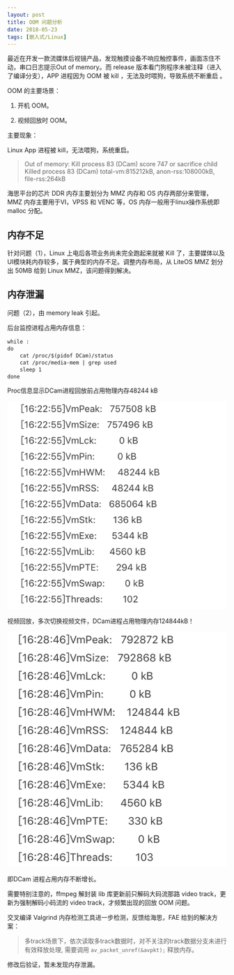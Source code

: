 ```yaml
---
layout: post
title: OOM 问题分析
date: 2018-05-23
tags: [嵌入式/Linux]
---
```


最近在开发一款流媒体后视镜产品，发现触摸设备不响应触控事件，画面冻住不动，串口日志提示Out of memory。而 release 版本看门狗程序未被注释（进入了编译分支），APP 进程因为 OOM 被 kill ，无法及时喂狗，导致系统不断重启 。

OOM 的主要场景：

1. 开机 OOM。

2. 视频回放时 OOM。

主要现象：

Linux App 进程被 kill，无法喂狗，系统重启。

>Out of memory: Kill process 83 (DCam) score 747 or sacrifice child
Killed process 83 (DCam) total-vm:815212kB, anon-rss:108000kB, file-rss:264kB

海思平台的芯片 DDR 内存主要划分为 MMZ 内存和 OS 内存两部分来管理，MMZ 内存主要用于VI，VPSS 和 VENC 等，OS 内存一般用于linux操作系统即 malloc 分配。

## 内存不足

针对问题（1），Linux 上电后各项业务尚未完全跑起来就被 Kill 了，主要媒体以及UI模块耗内存较多，属于典型的内存不足。调整内存布局，从 LiteOS MMZ 划分出 50MB 给到 Linux MMZ，该问题得到解决。

## 内存泄漏
问题（2），由 memory leak 引起。

后台监控进程占用内存信息：
```
while :
do
    cat /proc/$(pidof DCam)/status
    cat /proc/media-mem | grep used
    sleep 1
done
```
Proc信息显示DCam进程回放前占用物理内存48244 kB

![beforePlayback](https://raw.githubusercontent.com/kgbook/kgbook.github.io/master/images/beforePlaybackVmRSS.png "beforePlaybackVmRSS.png")

视频回放，多次切换视频文件，DCam进程占用物理内存124844kB！

![afterPlayback](https://raw.githubusercontent.com/kgbook/kgbook.github.io/master/images/afterPlaybackVmRSS.png "afterPlaybackVmRSS.png")

即DCam 进程占用内存不断增长。

需要特别注意的，ffmpeg 解封装 lib 库更新前只解码大码流那路 video track，更新为强制解码小码流的 video track，才频繁出现的回放 OOM 问题。

交叉编译 Valgrind 内存检测工具进一步检测，反馈给海思，FAE 给到的解决方案：
> 多track场景下，依次读取多track数据时，对不关注的track数据分支未进行有效释放处理, 需要调用 `av_packet_unref(&avpkt);` 释放内存。

修改后验证，暂未发现内存泄漏。

